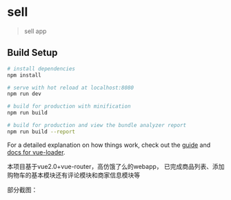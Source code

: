 # sell

> sell app

## Build Setup

``` bash
# install dependencies
npm install

# serve with hot reload at localhost:8080
npm run dev

# build for production with minification
npm run build

# build for production and view the bundle analyzer report
npm run build --report
```

For a detailed explanation on how things work, check out the [guide](http://vuejs-templates.github.io/webpack/) and [docs for vue-loader](http://vuejs.github.io/vue-loader).

本项目基于vue2.0+vue-router，高仿饿了么的webapp，
已完成商品列表、添加购物车的基本模块还有评论模块和商家信息模块等

部分截图：
